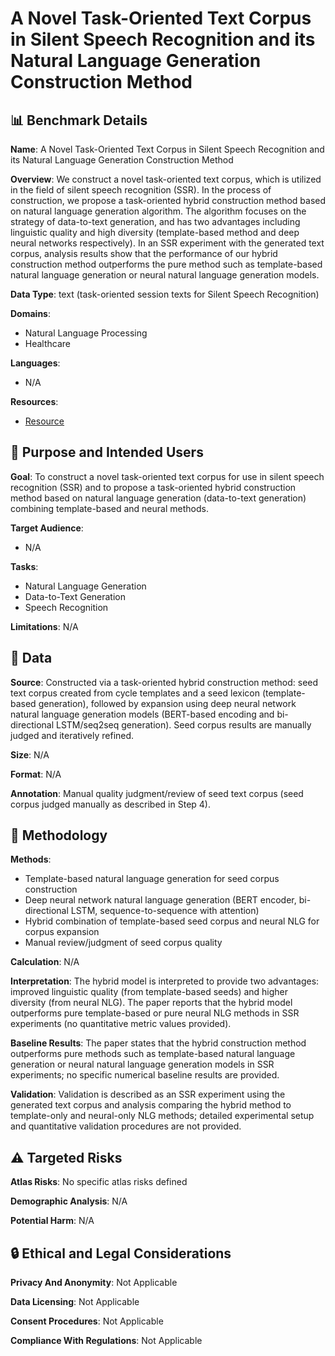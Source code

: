 # A Novel Task-Oriented Text Corpus in Silent Speech Recognition and its Natural Language Generation Construction Method

## 📊 Benchmark Details

**Name**: A Novel Task-Oriented Text Corpus in Silent Speech Recognition and its Natural Language Generation Construction Method

**Overview**: We construct a novel task-oriented text corpus, which is utilized in the field of silent speech recognition (SSR). In the process of construction, we propose a task-oriented hybrid construction method based on natural language generation algorithm. The algorithm focuses on the strategy of data-to-text generation, and has two advantages including linguistic quality and high diversity (template-based method and deep neural networks respectively). In an SSR experiment with the generated text corpus, analysis results show that the performance of our hybrid construction method outperforms the pure method such as template-based natural language generation or neural natural language generation models.

**Data Type**: text (task-oriented session texts for Silent Speech Recognition)

**Domains**:
- Natural Language Processing
- Healthcare

**Languages**:
- N/A

**Resources**:
- [Resource](N/A)

## 🎯 Purpose and Intended Users

**Goal**: To construct a novel task-oriented text corpus for use in silent speech recognition (SSR) and to propose a task-oriented hybrid construction method based on natural language generation (data-to-text generation) combining template-based and neural methods.

**Target Audience**:
- N/A

**Tasks**:
- Natural Language Generation
- Data-to-Text Generation
- Speech Recognition

**Limitations**: N/A

## 💾 Data

**Source**: Constructed via a task-oriented hybrid construction method: seed text corpus created from cycle templates and a seed lexicon (template-based generation), followed by expansion using deep neural network natural language generation models (BERT-based encoding and bi-directional LSTM/seq2seq generation). Seed corpus results are manually judged and iteratively refined.

**Size**: N/A

**Format**: N/A

**Annotation**: Manual quality judgment/review of seed text corpus (seed corpus judged manually as described in Step 4).

## 🔬 Methodology

**Methods**:
- Template-based natural language generation for seed corpus construction
- Deep neural network natural language generation (BERT encoder, bi-directional LSTM, sequence-to-sequence with attention)
- Hybrid combination of template-based seed corpus and neural NLG for corpus expansion
- Manual review/judgment of seed corpus quality

**Calculation**: N/A

**Interpretation**: The hybrid model is interpreted to provide two advantages: improved linguistic quality (from template-based seeds) and higher diversity (from neural NLG). The paper reports that the hybrid model outperforms pure template-based or pure neural NLG methods in SSR experiments (no quantitative metric values provided).

**Baseline Results**: The paper states that the hybrid construction method outperforms pure methods such as template-based natural language generation or neural natural language generation models in SSR experiments; no specific numerical baseline results are provided.

**Validation**: Validation is described as an SSR experiment using the generated text corpus and analysis comparing the hybrid method to template-only and neural-only NLG methods; detailed experimental setup and quantitative validation procedures are not provided.

## ⚠️ Targeted Risks

**Atlas Risks**:
No specific atlas risks defined

**Demographic Analysis**: N/A

**Potential Harm**: N/A

## 🔒 Ethical and Legal Considerations

**Privacy And Anonymity**: Not Applicable

**Data Licensing**: Not Applicable

**Consent Procedures**: Not Applicable

**Compliance With Regulations**: Not Applicable
